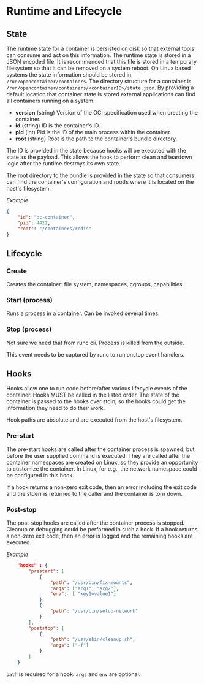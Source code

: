 # Runtime and Lifecycle

## State

The runtime state for a container is persisted on disk so that external tools can consume and act on this information.
The runtime state is stored in a JSON encoded file.
It is recommended that this file is stored in a temporary filesystem so that it can be removed on a system reboot.
On Linux based systems the state information should be stored in `/run/opencontainer/containers`.
The directory structure for a container is `/run/opencontainer/containers/<containerID>/state.json`.
By providing a default location that container state is stored external applications can find all containers running on a system.

* **version** (string) Version of the OCI specification used when creating the container.
* **id** (string) ID is the container's ID.
* **pid** (int) Pid is the ID of the main process within the container.
* **root** (string) Root is the path to the container's bundle directory.

The ID is provided in the state because hooks will be executed with the state as the payload.
This allows the hook to perform clean and teardown logic after the runtime destroys its own state.

The root directory to the bundle is provided in the state so that consumers can find the container's configuration and rootfs where it is located on the host's filesystem.

*Example*

```json
{
    "id": "oc-container",
    "pid": 4422,
    "root": "/containers/redis"
}
```

## Lifecycle

### Create

Creates the container: file system, namespaces, cgroups, capabilities.

### Start (process)

Runs a process in a container.
Can be invoked several times.

### Stop (process)

Not sure we need that from runc cli.
Process is killed from the outside.

This event needs to be captured by runc to run onstop event handlers.

## Hooks

Hooks allow one to run code before/after various lifecycle events of the container.
Hooks MUST be called in the listed order.
The state of the container is passed to the hooks over stdin, so the hooks could get the information they need to do their work.

Hook paths are absolute and are executed from the host's filesystem.

### Pre-start

The pre-start hooks are called after the container process is spawned, but before the user supplied command is executed.
They are called after the container namespaces are created on Linux, so they provide an opportunity to customize the container.
In Linux, for e.g., the network namespace could be configured in this hook.

If a hook returns a non-zero exit code, then an error including the exit code and the stderr is returned to the caller and the container is torn down.

### Post-stop

The post-stop hooks are called after the container process is stopped.
Cleanup or debugging could be performed in such a hook.
If a hook returns a non-zero exit code, then an error is logged and the remaining hooks are executed.

*Example*

```json
    "hooks" : {
        "prestart": [
            {
                "path": "/usr/bin/fix-mounts",
                "args": ["arg1", "arg2"],
                "env":  [ "key1=value1"]
            },
            {
                "path": "/usr/bin/setup-network"
            }
        ],
        "poststop": [
            {
                "path": "/usr/sbin/cleanup.sh",
                "args": ["-f"]
            }
        ]
    }
```

`path` is required for a hook.
`args` and `env` are optional.
